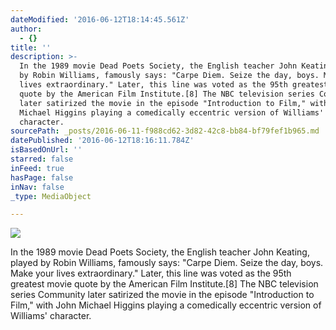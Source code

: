 ```yaml
---
dateModified: '2016-06-12T18:14:45.561Z'
author:
  - {}
title: ''
description: >-
  In the 1989 movie Dead Poets Society, the English teacher John Keating, played
  by Robin Williams, famously says: "Carpe Diem. Seize the day, boys. Make your
  lives extraordinary." Later, this line was voted as the 95th greatest movie
  quote by the American Film Institute.[8] The NBC television series Community
  later satirized the movie in the episode "Introduction to Film," with John
  Michael Higgins playing a comedically eccentric version of Williams'
  character.
sourcePath: _posts/2016-06-11-f988cd62-3d82-42c8-bb84-bf79fef1b965.md
datePublished: '2016-06-12T18:16:11.784Z'
isBasedOnUrl: ''
starred: false
inFeed: true
hasPage: false
inNav: false
_type: MediaObject

---
```

![](https://the-grid-user-content.s3-us-west-2.amazonaws.com/26f58ddc-1e06-4333-9762-aafcb5ec99ea.jpg)

In the 1989 movie Dead Poets Society, the English teacher John Keating, played by Robin Williams, famously says: "Carpe Diem. Seize the day, boys. Make your lives extraordinary." Later, this line was voted as the 95th greatest movie quote by the American Film Institute.\[8\] The NBC television series Community later satirized the movie in the episode "Introduction to Film," with John Michael Higgins playing a comedically eccentric version of Williams' character.